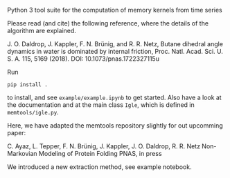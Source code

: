 Python 3 tool suite for the computation of memory kernels from time series

Please read (and cite) the following reference, where the details of the algorithm are explained.

J. O. Daldrop, J. Kappler, F. N. Brünig, and R. R. Netz, 
Butane dihedral angle dynamics in water is dominated by internal friction, 
Proc. Natl. Acad. Sci. U. S. A. 115, 5169 (2018).
DOI: 10.1073/pnas.1722327115u

Run

    pip install .

to install, and see `example/example.ipynb` to get started.
Also have a look at the documentation and at the main class `Igle`, which is defined in `memtools/igle.py`.


Here, we have adapted the memtools repository slightly for out upcomming paper:

C. Ayaz, L. Tepper, F. N. Brünig, J. Kappler, J. O. Daldrop, R. R. Netz
Non-Markovian Modeling of Protein Folding
PNAS, in press

We introduced a new extraction method, see example notebook.